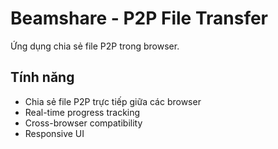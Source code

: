 # Beamshare - P2P File Transfer

Ứng dụng chia sẻ file P2P trong browser.

##  Tính năng

-  Chia sẻ file P2P trực tiếp giữa các browser
-  Real-time progress tracking
-  Cross-browser compatibility
-  Responsive UI
